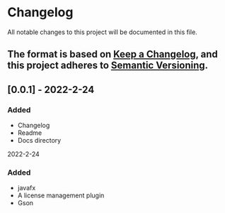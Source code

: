 # Changelog
All notable changes to this project will be documented in this file.

The format is based on [Keep a Changelog](https://keepachangelog.com/en/1.0.0/),
and this project adheres to [Semantic Versioning](https://semver.org/spec/v2.0.0.html).
---

## [0.0.1] - 2022-2-24
### Added
- Changelog
- Readme
- Docs directory
	
2022-2-24
### Added
- javafx
- A license management plugin
- Gson

